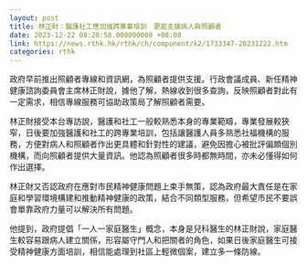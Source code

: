 ```yaml
---
layout: post
title: 林正財：醫護社工應加強跨專業培訓　更能支援病人與照顧者
date: 2023-12-22 08:20:58.000000000 +08:00
link: https://news.rthk.hk/rthk/ch/component/k2/1733347-20231222.htm
categories: rthk
---
```


政府早前推出照顧者專線和資訊網，為照顧者提供支援。行政會議成員、新任精神健康諮詢委員會主席林正財說，據他了解，熱線收到很多查詢，反映照顧者對此有一定需求，相信專線服務可協助政策局了解照顧者需要。

林正財接受本台專訪說，醫護和社工一般較熟悉本身的專業範疇，專業發展較狹窄，日後要加強醫護和社工的跨專業培訓，包括讓醫護人員多熟悉社福機構的服務，方便對病人和照顧者作出更具體和針對性的建議，避免因擔心被批評偏頗個別機構，而向照顧者提供大量資訊。他認為照顧者很多時都無時間，亦未必懂得如何作出選擇。

林正財又否認政府在應對市民精神健康問題上束手無策，認為政府最大責任是在家庭和學習環境構建和推動精神健康的政策，結合不同類型服務，但希望市民不要誤會單靠政府力量可以解決所有問題。

他提到，政府提倡「一人一家庭醫生」概念，本身是兒科醫生的林正財說，家庭醫生較容易跟病人建立關係，形容屬守門人和把關者的角色，如果日後家庭醫生可接受精神健康方面培訓，相信能處理到社區上輕微個案，建立多一條防線。
